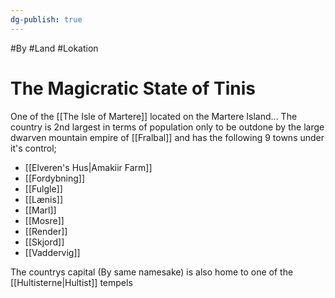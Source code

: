 ```yaml
---
dg-publish: true
---
```

#By #Land #Lokation 
# The Magicratic State of Tinis
One of the [[The Isle of Martere]] located on the Martere Island...
The country is 2nd largest in terms of population only to be outdone by the large dwarven mountain empire of [[Fralbal]] and has the following 9 towns under it's control;
- [[Elveren's Hus|Amakiir Farm]]
- [[Fordybning]]
- [[Fulgle]]
- [[Lænis]]
- [[Marl]]
- [[Mosre]]
- [[Render]]
- [[Skjord]]
- [[Vaddervig]]

The countrys capital (By same namesake) is also home to one of the [[Hultisterne|Hultist]] tempels 